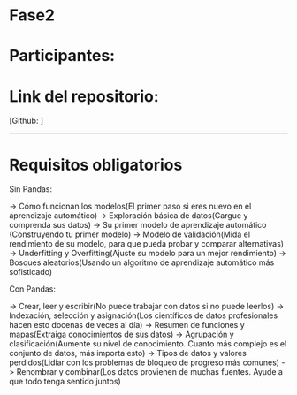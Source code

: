 # Fase2

# Participantes:

# Link del repositorio:
[Github: ]

*******************************

# Requisitos obligatorios


Sin Pandas:

-> Cómo funcionan los modelos(El primer paso si eres nuevo en el aprendizaje automático)
-> Exploración básica de datos(Cargue y comprenda sus datos)
-> Su primer modelo de aprendizaje automático (Construyendo tu primer modelo)
-> Modelo de validación(Mida el rendimiento de su modelo, para que pueda probar y comparar alternativas)
-> Underfitting y Overfitting(Ajuste su modelo para un mejor rendimiento)
-> Bosques aleatorios(Usando un algoritmo de aprendizaje automático más sofisticado)


Con Pandas:

-> Crear, leer y escribir(No puede trabajar con datos si no puede leerlos)
-> Indexación, selección y asignación(Los científicos de datos profesionales hacen esto docenas de veces al día)
-> Resumen de funciones y mapas(Extraiga conocimientos de sus datos)
-> Agrupación y clasificación(Aumente su nivel de conocimiento. Cuanto más complejo es el conjunto de datos, más importa esto)
-> Tipos de datos y valores perdidos(Lidiar con los problemas de bloqueo de progreso más comunes)
-> Renombrar y combinar(Los datos provienen de muchas fuentes. Ayude a que todo tenga sentido juntos)
